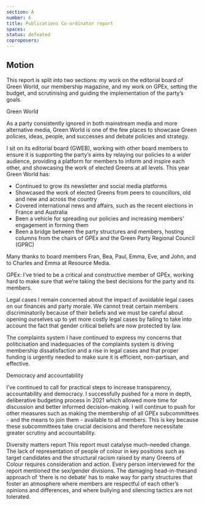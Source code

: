 ```yaml
---
section: A
number: 6
title: Publications Co-ordinator report
spaces:
status: defeated
coproposers:
---
```

## Motion
This report is split into two sections: my work on the editorial board of Green World, our membership magazine, and my work on GPEx, setting the budget, and scrutinising and guiding the implementation of the party’s goals.

Green World

As a party consistently ignored in both mainstream media and more alternative media, Green World is one of the few places to showcase Green policies, ideas, people, and successes and debate policies and strategy.

I sit on its editorial board (GWEB), working with other board members to ensure it is supporting the party’s aims by relaying our policies to a wider audience, providing a platform for members to inform and inspire each other, and showcasing the work of elected Greens at all levels. This year Green World has:
- Continued to grow its newsletter and social media platforms
- Showcased the work of elected Greens from peers to councillors, old and new and across the country
- Covered international news and affairs, such as the recent elections in France and Australia
- Been a vehicle for spreading our policies and increasing members’ engagement in forming them
- Been a bridge between the party structures and members, hosting columns from the chairs of GPEx and the Green Party Regional Council (GPRC)

Many thanks to board members Fran, Bea, Paul, Emma, Eve, and John, and to Charles and Emma at Resource Media.

GPEx: I’ve tried to be a critical and constructive member of GPEx, working hard to make sure that we’re taking the best decisions for the party and its members.

Legal cases
I remain concerned about the impact of avoidable legal cases on our finances and party morale. We cannot treat certain members discriminatorily because of their beliefs and we must be careful about opening ourselves up to yet more costly legal cases by failing to take into account the fact that gender critical beliefs are now protected by law.

The complaints system
I have continued to express my concerns that politicisation and inadequacies of the complaints system is driving membership dissatisfaction and a rise in legal cases and that proper funding is urgently needed to make sure it is efficient, non-partisan, and effective.

Democracy and accountability

I’ve continued to call for practical steps to increase transparency, accountability and democracy. I successfully pushed for a more in depth, deliberative budgeting process in 2021 which allowed more time for discussion and better informed decision-making. I will continue to push for other measures such as making the membership of all GPEx subcommittees - and the means to join them - available to all members. This is key because these subcommittees take crucial decisions and therefore necessitate greater scrutiny and accountability.

Diversity matters report
This report must catalyse much-needed change. The lack of representation of people of colour in key positions such as target candidates and the structural racism raised by many Greens of Colour requires consideration and action. Every person interviewed for the report mentioned the sex/gender divisions. The damaging head-in-thesand approach of ‘there is no debate’ has to make way for party structures that foster an atmosphere where members are respectful of each other’s opinions and differences, and where bullying and silencing tactics are not tolerated.
